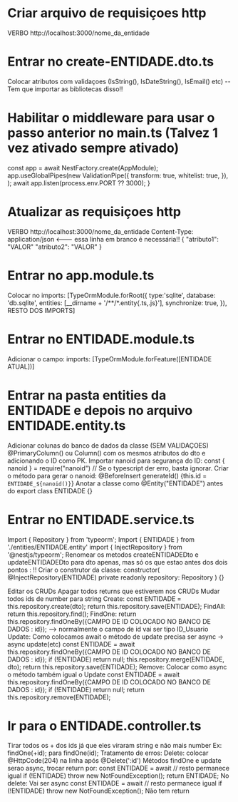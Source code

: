 # Criar arquivo de requisiçoes http
VERBO http://localhost:3000/nome_da_entidade

# Entrar no create-ENTIDADE.dto.ts
Colocar atributos com validaçoes (IsString(), IsDateString(), IsEmail() etc) -- Tem que importar as bibliotecas disso!!

# Habilitar o middleware para usar o passo anterior no main.ts (Talvez 1 vez ativado sempre ativado)
  const app = await NestFactory.create(AppModule);
  app.useGlobalPipes(new ValidationPipe({
    transform: true,
    whitelist: true,
  }),
  );
  await app.listen(process.env.PORT ?? 3000);
}

# Atualizar as requisiçoes http
VERBO http://localhost:3000/nome_da_entidade
Content-Type: application/json
                                                   <--- essa linha em branco é necessária!!
{
"atributo1": "VALOR"
"atributo2": "VALOR"
}

# Entrar no app.module.ts
Colocar no imports: [TypeOrmModule.forRoot({
      type:'sqlite',
      database: 'db.sqlite',
      entities: [__dirname + '/**/*.entity{.ts,.js}'],
      synchronize: true,
    }), RESTO DOS IMPORTS]

# Entrar no ENTIDADE.module.ts
Adicionar o campo:
imports: [TypeOrmModule.forFeature([ENTIDADE ATUAL])]

# Entrar na pasta entities da ENTIDADE e depois no arquivo ENTIDADE.entity.ts
Adicionar colunas do banco de dados da classe (SEM VALIDAÇOES)
@PrimaryColumn() ou Column() com os mesmos atributos do dto e adicionando o ID como PK.
Importar nanoid para segurança do ID:
    const { nanoid } = require("nanoid") // Se o typescript der erro, basta ignorar.
Criar o método para gerar o nanoid:
    @BeforeInsert
    generateId() {this.id = `ENTIDADE_${nanoid()}`}
Anotar a classe como @Entity("ENTIDADE") antes do export class ENTIDADE {}

# Entrar no ENTIDADE.service.ts
Import { Repository } from 'typeorm';
Import { ENTIDADE } from './entities/ENTIDADE.entity'
import { InjectRepository } from '@nestjs/typeorm';
Renomear os metodos createENTIDADEDto e updateENTIDADEDto para dto apenas, mas só os que estao antes dos dois pontos : !!
Criar o construtor da classe:
    constructor( @InjectRepository(ENTIDADE)
    private readonly repository: Repository<ENTIDADE> ) {}

Editar os CRUDs
Apagar todos returns que estiverem nos CRUDs
Mudar todos ids de number para string
Create:
    const ENTIDADE = this.repository.create(dto);
    return this.repository.save(ENTIDADE);
FindAll:
    return this.repository.find();
FindOne:
    return this.repository.findOneBy({CAMPO DE ID COLOCADO NO BANCO DE DADOS : id}); --> normalmente o campo de id vai ser tipo ID_Usuario
Update:
    Como colocamos await o método de update precisa ser async -> async update(etc)
    const ENTIDADE = await this.repository.findOneBy({CAMPO DE ID COLOCADO NO BANCO DE DADOS : id});
    if (!ENTIDADE) return null;
    this.repository.merge(ENTIDADE, dto);
    return this.repository.save(ENTIDADE);
Remove:
    Colocar como async o método também igual o Update
    const ENTIDADE = await this.repository.findOneBy({CAMPO DE ID COLOCADO NO BANCO DE DADOS : id});
    if (!ENTIDADE) return null;
    return this.repository.remove(ENTIDADE);

# Ir para o ENTIDADE.controller.ts
Tirar todos os + dos ids já que eles viraram string e não mais number
Ex: findOne(+id); para findOne(id);
Tratamento de erros:
Delete: colocar @HttpCode(204) na linha após @Delete(':id')
Métodos findOne e update serao async, trocar return por:
    const ENTIDADE = await // resto permanece igual
    if (!ENTIDADE) throw new NotFoundException();
    return ENTIDADE;
No delete:
    Vai ser async
    const ENTIDADE = await // resto permanece igual
    if (!ENTIDADE) throw new NotFoundException();
    Não tem return
